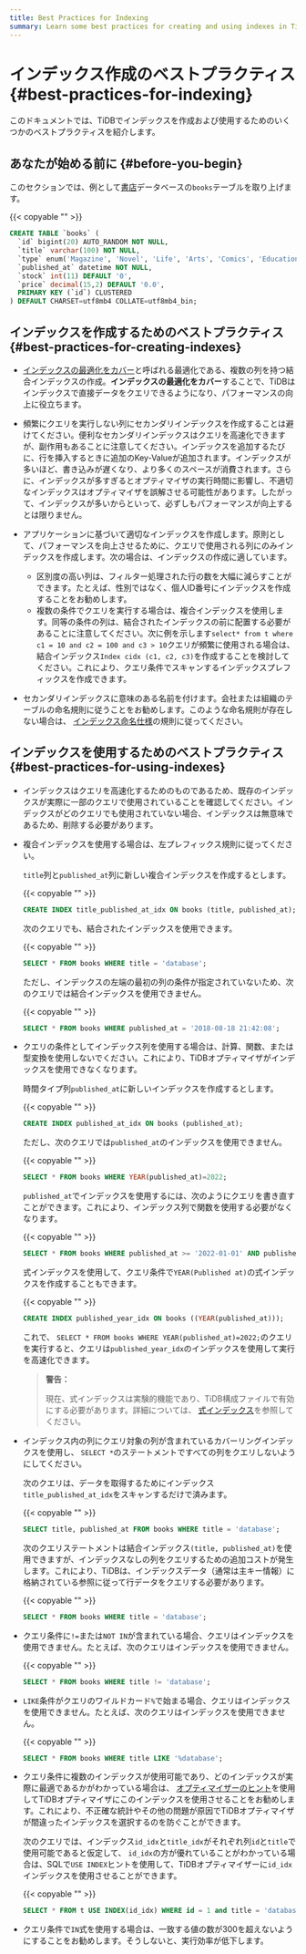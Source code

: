 ```yaml
---
title: Best Practices for Indexing
summary: Learn some best practices for creating and using indexes in TiDB.
---
```


<!-- markdownlint-disable MD029 -->

# インデックス作成のベストプラクティス {#best-practices-for-indexing}

このドキュメントでは、TiDBでインデックスを作成および使用するためのいくつかのベストプラクティスを紹介します。

## あなたが始める前に {#before-you-begin}

このセクションでは、例として[書店](/develop/dev-guide-bookshop-schema-design.md)データベースの`books`テーブルを取り上げます。

{{< copyable "" >}}

```sql
CREATE TABLE `books` (
  `id` bigint(20) AUTO_RANDOM NOT NULL,
  `title` varchar(100) NOT NULL,
  `type` enum('Magazine', 'Novel', 'Life', 'Arts', 'Comics', 'Education & Reference', 'Humanities & Social Sciences', 'Science & Technology', 'Kids', 'Sports') NOT NULL,
  `published_at` datetime NOT NULL,
  `stock` int(11) DEFAULT '0',
  `price` decimal(15,2) DEFAULT '0.0',
  PRIMARY KEY (`id`) CLUSTERED
) DEFAULT CHARSET=utf8mb4 COLLATE=utf8mb4_bin;
```

## インデックスを作成するためのベストプラクティス {#best-practices-for-creating-indexes}

-   [インデックスの最適化をカバー](/explain-indexes.md#indexreader)と呼ばれる最適化である、複数の列を持つ結合インデックスの作成。**インデックスの最適化をカバー**することで、TiDBはインデックスで直接データをクエリできるようになり、パフォーマンスの向上に役立ちます。

-   頻繁にクエリを実行しない列にセカンダリインデックスを作成することは避けてください。便利なセカンダリインデックスはクエリを高速化できますが、副作用もあることに注意してください。インデックスを追加するたびに、行を挿入するときに追加のKey-Valueが追加されます。インデックスが多いほど、書き込みが遅くなり、より多くのスペースが消費されます。さらに、インデックスが多すぎるとオプティマイザの実行時間に影響し、不適切なインデックスはオプティマイザを誤解させる可能性があります。したがって、インデックスが多いからといって、必ずしもパフォーマンスが向上するとは限りません。

-   アプリケーションに基づいて適切なインデックスを作成します。原則として、パフォーマンスを向上させるために、クエリで使用される列にのみインデックスを作成します。次の場合は、インデックスの作成に適しています。

    -   区別度の高い列は、フィルター処理された行の数を大幅に減らすことができます。たとえば、性別ではなく、個人ID番号にインデックスを作成することをお勧めします。
    -   複数の条件でクエリを実行する場合は、複合インデックスを使用します。同等の条件の列は、結合されたインデックスの前に配置する必要があることに注意してください。次に例を示します`select* from t where c1 = 10 and c2 = 100 and c3 > 10`クエリが頻繁に使用される場合は、結合インデックス`Index cidx (c1, c2, c3)`を作成することを検討してください。これにより、クエリ条件でスキャンするインデックスプレフィックスを作成できます。

-   セカンダリインデックスに意味のある名前を付けます。会社または組織のテーブルの命名規則に従うことをお勧めします。このような命名規則が存在しない場合は、 [インデックス命名仕様](/develop/dev-guide-object-naming-guidelines.md)の規則に従ってください。

## インデックスを使用するためのベストプラクティス {#best-practices-for-using-indexes}

-   インデックスはクエリを高速化するためのものであるため、既存のインデックスが実際に一部のクエリで使用されていることを確認してください。インデックスがどのクエリでも使用されていない場合、インデックスは無意味であるため、削除する必要があります。

-   複合インデックスを使用する場合は、左プレフィックス規則に従ってください。

    `title`列と`published_at`列に新しい複合インデックスを作成するとします。

    {{< copyable "" >}}

    ```sql
    CREATE INDEX title_published_at_idx ON books (title, published_at);
    ```

    次のクエリでも、結合されたインデックスを使用できます。

    {{< copyable "" >}}

    ```sql
    SELECT * FROM books WHERE title = 'database';
    ```

    ただし、インデックスの左端の最初の列の条件が指定されていないため、次のクエリでは結合インデックスを使用できません。

    {{< copyable "" >}}

    ```sql
    SELECT * FROM books WHERE published_at = '2018-08-18 21:42:08';
    ```

-   クエリの条件としてインデックス列を使用する場合は、計算、関数、または型変換を使用しないでください。これにより、TiDBオプティマイザがインデックスを使用できなくなります。

    時間タイプ列`published_at`に新しいインデックスを作成するとします。

    {{< copyable "" >}}

    ```sql
    CREATE INDEX published_at_idx ON books (published_at);
    ```

    ただし、次のクエリでは`published_at`のインデックスを使用できません。

    {{< copyable "" >}}

    ```sql
    SELECT * FROM books WHERE YEAR(published_at)=2022;
    ```

    `published_at`でインデックスを使用するには、次のようにクエリを書き直すことができます。これにより、インデックス列で関数を使用する必要がなくなります。

    {{< copyable "" >}}

    ```sql
    SELECT * FROM books WHERE published_at >= '2022-01-01' AND published_at < '2023-01-01';
    ```

    式インデックスを使用して、クエリ条件で`YEAR(Published at)`の式インデックスを作成することもできます。

    {{< copyable "" >}}

    ```sql
    CREATE INDEX published_year_idx ON books ((YEAR(published_at)));
    ```

    これで、 `SELECT * FROM books WHERE YEAR(published_at)=2022;`のクエリを実行すると、クエリは`published_year_idx`のインデックスを使用して実行を高速化できます。

    > **警告：**
    >
    > 現在、式インデックスは実験的機能であり、TiDB構成ファイルで有効にする必要があります。詳細については、 [式インデックス](/sql-statements/sql-statement-create-index.md#expression-index)を参照してください。

-   インデックス内の列にクエリ対象の列が含まれているカバーリングインデックスを使用し、 `SELECT *`のステートメントですべての列をクエリしないようにしてください。

    次のクエリは、データを取得するためにインデックス`title_published_at_idx`をスキャンするだけで済みます。

    {{< copyable "" >}}

    ```sql
    SELECT title, published_at FROM books WHERE title = 'database';
    ```

    次のクエリステートメントは結合インデックス`(title, published_at)`を使用できますが、インデックスなしの列をクエリするための追加コストが発生します。これにより、TiDBは、インデックスデータ（通常は主キー情報）に格納されている参照に従って行データをクエリする必要があります。

    {{< copyable "" >}}

    ```sql
    SELECT * FROM books WHERE title = 'database';
    ```

-   クエリ条件に`!=`または`NOT IN`が含まれている場合、クエリはインデックスを使用できません。たとえば、次のクエリはインデックスを使用できません。

    {{< copyable "" >}}

    ```sql
    SELECT * FROM books WHERE title != 'database';
    ```

-   `LIKE`条件がクエリのワイルドカード`%`で始まる場合、クエリはインデックスを使用できません。たとえば、次のクエリはインデックスを使用できません。

    {{< copyable "" >}}

    ```sql
    SELECT * FROM books WHERE title LIKE '%database';
    ```

-   クエリ条件に複数のインデックスが使用可能であり、どのインデックスが実際に最適であるかがわかっている場合は、 [オプティマイザーのヒント](/optimizer-hints.md)を使用してTiDBオプティマイザにこのインデックスを使用させることをお勧めします。これにより、不正確な統計やその他の問題が原因でTiDBオプティマイザが間違ったインデックスを選択するのを防ぐことができます。

    次のクエリでは、インデックス`id_idx`と`title_idx`がそれぞれ列`id`と`title`で使用可能であると仮定して、 `id_idx`の方が優れていることがわかっている場合は、SQLで`USE INDEX`ヒントを使用して、TiDBオプティマイザーに`id_idx`インデックスを使用させることができます。

    {{< copyable "" >}}

    ```sql
    SELECT * FROM t USE INDEX(id_idx) WHERE id = 1 and title = 'database';
    ```

-   クエリ条件で`IN`式を使用する場合は、一致する値の数が300を超えないようにすることをお勧めします。そうしないと、実行効率が低下します。
